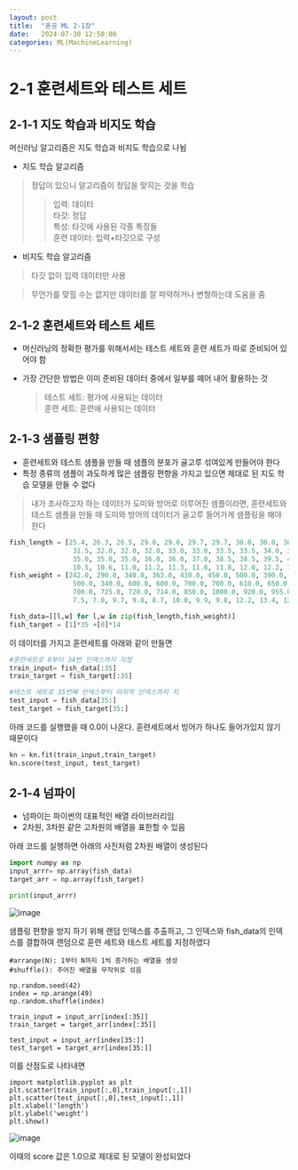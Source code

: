 ```yaml
---
layout: post
title:  "혼공 ML 2-1장"
date:   2024-07-30 12:50:00
categories: ML(MachineLearning)
---
```


# 2-1 훈련세트와 테스트 세트


## 2-1-1 지도 학습과 비지도 학습

머신러닝 알고리즘은 지도 학습과 비지도 학습으로 나뉨
- 지도 학습 알고리즘
> 정답이 있으니 알고리즘이 정답을 맞히는 것을 학습   
>>입력: 데이터  
타갓: 정답   
특성: 타깃에 사용된 각종 특징들   
훈련 데이터: 입력+타깃으로 구성

- 비지도 학습 알고리즘
> 타깃 없이 입력 데이터만 사용

>무언가를 맞힐 수는 없지만 데이터를 잘 파악하거나 변형하는데 도움을 줌

## 2-1-2 훈련세트와 테스트 세트

- 머신러닝의 정확한 평가를 위해서서는 테스트 세트와 훈련 세트가 따로 준비되어 있어야 함 

- 가장 간단한 방법은 이미 준비된 데이터 중에서 일부를 떼어 내어 활용하는 것   
   >테스트 세트: 평가에 사용되는 데이터   
   훈련 세트: 훈련에 사용되는 데이터


## 2-1-3 샘플링 편향

- 훈련세트와 테스트 샘플을 만들 때 샘플의 분포가 골고루 섞여있게 만들어야 한다
- 특정 종류의 샘플이 과도하게 많은 샘플링 편향을 가지고 있으면 제대로 된 지도 학습 모델을 만들 수 없다
> 내가 조사하고자 하는 데이터가 도미와 방어로 이루어진 샘플이라면, 훈련세트와 테스트 샘플을 만들 때 도미와 방어의 데이터가 골고루 들어가게 샘플링을 해야 한다

```python
fish_length = [25.4, 26.3, 26.5, 29.0, 29.0, 29.7, 29.7, 30.0, 30.0, 30.7, 31.0, 31.0, 
                31.5, 32.0, 32.0, 32.0, 33.0, 33.0, 33.5, 33.5, 34.0, 34.0, 34.5, 35.0, 
                35.0, 35.0, 35.0, 36.0, 36.0, 37.0, 38.5, 38.5, 39.5, 41.0, 41.0, 9.8, 
                10.5, 10.6, 11.0, 11.2, 11.3, 11.8, 11.8, 12.0, 12.2, 12.4, 13.0, 14.3, 15.0]
fish_weight = [242.0, 290.0, 340.0, 363.0, 430.0, 450.0, 500.0, 390.0, 450.0, 500.0, 475.0, 500.0, 
                500.0, 340.0, 600.0, 600.0, 700.0, 700.0, 610.0, 650.0, 575.0, 685.0, 620.0, 680.0, 
                700.0, 725.0, 720.0, 714.0, 850.0, 1000.0, 920.0, 955.0, 925.0, 975.0, 950.0, 6.7, 
                7.5, 7.0, 9.7, 9.8, 8.7, 10.0, 9.9, 9.8, 12.2, 13.4, 12.2, 19.7, 19.9]

fish_data=[[l,w] for l,w in zip(fish_length,fish_weight)]
fish_target = [1]*35 +[0]*14
```
이 데이터를 가지고 훈련세트를 아래와 같이 만들면
```python
#훈련세트로 0부터 34번 인덱스까지 지정
train_input= fish_data[:35]
train_target = fish_target[:35]

#테스트 세트로 35번째 인덱스부터 마지막 인덱스까지 지
test_input = fish_data[35:] 
test_target = fish_target[35:]

```
아래 코드를 실행했을 때 0.0이 나온다. 훈련세트에서 빙어가 하나도 들어가있지 않기 때문이다
```python
kn = kn.fit(train_input,train_target)
kn.score(test_input, test_target)
```




## 2-1-4 넘파이
- 넘파이는 파이썬의 대표적인 배열 라이브러리임
- 2차원, 3차원 같은 고차원의 배열을 표한할 수 있음

아래 코드를 실행하면 아래의 사진처럼 2차원 배열이 생성된다
```python
import numpy as np
input_arrr= np.array(fish_data)
target_arr = np.array(fish_target)

print(input_arrr)
```

![image](https://github.com/user-attachments/assets/0360ec60-a84a-4a9f-859b-d12a68b4a180)

샘플링 편향을 방지 하기 위해 랜덤 인덱스를 추출하고, 그 인덱스와 fish_data의 인덱스를 결합하여 랜덤으로 훈련 세트와 테스트 세트를 지정하였다

```
#arrange(N): 1부터 N까지 1씩 증가하는 배열을 생성
#shuffle(): 주어진 배열을 무작위로 섞음
 
np.random.seed(42)
index = np.arange(49)
np.random.shuffle(index)

train_input = input_arr[index[:35]]
train_target = target_arr[index[:35]]

test_input = input_arr[index[35:]]
test_target = target_arr[index[35:]]

```

이를 산점도로 나타내면

```
import matplotlib.pyplot as plt
plt.scatter(train_input[:,0],train_input[:,1])
plt.scatter(test_input[:,0],test_input[:,1])  
plt.xlabel('length')
plt.ylabel('weight')
plt.show()    
```

![image](https://github.com/user-attachments/assets/86d55ca8-ac0f-489b-a01c-e2a67903bd09)

이때의 score 값은 1.0으로 제대로 된 모델이 완성되었다
